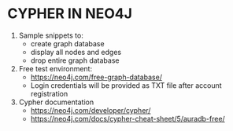 # CYPHER IN NEO4J

1. Sample snippets to:
	- create graph database
	- display all nodes and edges
	- drop entire graph database
2. Free test environment:
	- https://neo4j.com/free-graph-database/
	- Login credentials will be provided as TXT file after account registration
3. Cypher documentation 
	- https://neo4j.com/developer/cypher/
	- https://neo4j.com/docs/cypher-cheat-sheet/5/auradb-free/ 

   
 
